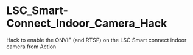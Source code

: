 # LSC_Smart-Connect_Indoor_Camera_Hack
Hack to enable the ONVIF (and RTSP) on the LSC Smart connect indoor camera from Action
